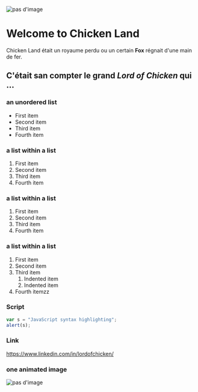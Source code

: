 ![pas d'image](https://images-wixmp-ed30a86b8c4ca887773594c2.wixmp.com/f/f353481d-6c8f-4c43-b850-b0596a511e6d/d8fqg6y-f584bff9-7641-4f56-9e04-f594c505d800.jpg/v1/fill/w_1024,h_904,q_75,strp/i_am_the_chicken_lord__by_dalekandra_d8fqg6y-fullview.jpg?token=eyJ0eXAiOiJKV1QiLCJhbGciOiJIUzI1NiJ9.eyJzdWIiOiJ1cm46YXBwOiIsImlzcyI6InVybjphcHA6Iiwib2JqIjpbW3siaGVpZ2h0IjoiPD05MDQiLCJwYXRoIjoiXC9mXC9mMzUzNDgxZC02YzhmLTRjNDMtYjg1MC1iMDU5NmE1MTFlNmRcL2Q4ZnFnNnktZjU4NGJmZjktNzY0MS00ZjU2LTllMDQtZjU5NGM1MDVkODAwLmpwZyIsIndpZHRoIjoiPD0xMDI0In1dXSwiYXVkIjpbInVybjpzZXJ2aWNlOmltYWdlLm9wZXJhdGlvbnMiXX0.__sPzlWR3mrKY6ZNP3YzqOQ7Xs8mY0C-wbvV9c7LDuA)

# Welcome to Chicken Land
Chicken Land était un royaume perdu ou un certain **Fox** régnait d'une main de fer.
## C'était san compter le grand  *Lord of Chicken* qui ...

### an unordered list
- First item
- Second item
- Third item
- Fourth item
### a list within a list
1. First item
8. Second item
3. Third item
5. Fourth item
### a list within a list
1. First item
1. Second item
1. Third item
1. Fourth item
### a list within a list
1. First item
2. Second item
3. Third item
    1. Indented item
    2. Indented item
4. Fourth itemzz
### Script
```javascript
var s = "JavaScript syntax highlighting";
alert(s);
```
### Link
https://www.linkedin.com/in/lordofchicken/
### one animated image
![pas d'image](https://f.hellowork.com/blogdumoderateur/2013/02/gif-anime.gif)
